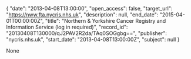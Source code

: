 {
  "date": "2013-04-08T13:00:00", 
  "open_access": false, 
  "target_url": "https://nww.fta.nycris.nhs.uk", 
  "description": null, 
  "end_date": "2015-04-01T00:00:00Z", 
  "title": "Northern & Yorkshire Cancer Registry and Information Service (log in required)", 
  "record_id": "20130408T130000/qJ2PAV2R2da/TAq0SOGgbg==", 
  "publisher": "nycris.nhs.uk", 
  "start_date": "2013-04-08T13:00:00Z", 
  "subject": null
}

None